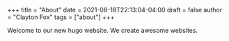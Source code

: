 +++
title = "About"
date = 2021-08-18T22:13:04-04:00
draft = false
author = "Clayton Fox"
tags = ["about"]
+++

Welcome to our new hugo website. We create awesome websites.
